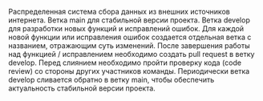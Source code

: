 Распределенная система сбора данных из внешних источников интернета.
Ветка main для стабильной версии проекта.
Ветка develop для разработки новых функций и исправлений ошибок.
Для каждой новой функции или исправления ошибок создается отдельная ветка с названием, отражающим суть изменений.
После завершения работы над функцией / исправлением необходимо создать pull request в ветку develop.
Перед слиянием необходимо пройти проверку кода (code review) со стороны других участников команды.
Периодически ветка develop сливается обратно в ветку main, чтобы обеспечить актуальность стабильной версии проекта.
